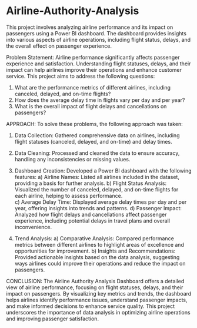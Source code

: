 # Airline-Authority-Analysis
This project involves analyzing airline performance and its impact on passengers using a Power BI dashboard. The dashboard provides insights into various aspects of airline operations, including flight status, delays, and the overall effect on passenger experience.

Problem Statement:
Airline performance significantly affects passenger experience and satisfaction. Understanding flight statuses, delays, and their impact can help airlines improve their operations and enhance customer service. This project aims to address the following questions:
1. What are the performance metrics of different airlines, including canceled, delayed, and on-time flights?
2. How does the average delay time in flights vary per day and per year?
3. What is the overall impact of flight delays and cancellations on passengers?


APPROACH:
To solve these problems, the following approach was taken:
1. Data Collection: Gathered comprehensive data on airlines, including flight statuses (canceled, delayed, and on-time) and delay times.
2. Data Cleaning: Processed and cleaned the data to ensure accuracy, handling any inconsistencies or missing values.
3. Dashboard Creation: Developed a Power BI dashboard with the following features:
   a) Airline Names: Listed all airlines included in the dataset, providing a basis for further analysis.
   b) Flight Status Analysis: Visualized the number of canceled, delayed, and on-time flights for each airline, helping to assess performance.  
   c) Average Delay Time: Displayed average delay times per day and per year, offering insights into trends and patterns.
   d) Passenger Impact: Analyzed how flight delays and cancellations affect passenger experience, including potential delays in travel plans and overall inconvenience.


4. Trend Analysis: 
   a) Comparative Analysis: Compared performance metrics between different airlines to highlight areas of excellence and opportunities for improvement.
   b) Insights and Recommendations: Provided actionable insights based on the data analysis, suggesting ways airlines could improve their operations and reduce the impact on passengers.

CONCLUSION:
The Airline Authority Analysis Dashboard offers a detailed view of airline performance, focusing on flight statuses, delays, and their impact on passengers. By visualizing key metrics and trends, the dashboard helps airlines identify performance issues, understand passenger impacts, and make informed decisions to enhance service quality. This project underscores the importance of data analysis in optimizing airline operations and improving passenger satisfaction.
